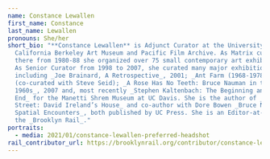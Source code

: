 ```yaml
---
name: Constance Lewallen
first_name: Constance
last_name: Lewallen
pronouns: She/her
short_bio: "**Constance Lewallen** is Adjunct Curator at the University of
  California Berkeley Art Museum and Pacific Film Archive. As Matrix curator
  there from 1980-88 she organized over 75 small contemporary art exhibitions.
  As Senior Curator from 1998 to 2007, she curated many major exhibitions,
  including _Joe Brainard, A Retrospective_, 2001; _Ant Farm (1968-1978)_, 2004
  (co-curated with Steve Seid); _A Rose Has No Teeth: Bruce Nauman in the
  1960s_, 2007 and, most recently _Stephen Kaltenbach: The Beginning and the
  End_ for the Manetti Shrem Museum at UC Davis. She is the author of _500 Capp
  Street: David Ireland’s House_ and co-author with Dore Bowen _Bruce Nauman:
  Spatial Encounters_, both published by UC Press. She is an Editor-at-Large for
  the _Brooklyn Rail_."
portraits:
  - media: 2021/01/constance-lewallen-preferred-headshot
rail_contributor_url: https://brooklynrail.org/contributor/constance-lewallen
---
```

